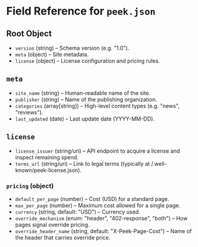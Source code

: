 # Field Reference for `peek.json`

## Root Object

- `version` (string) – Schema version (e.g. "1.0").
- `meta` (object) – Site metadata.
- `license` (object) – License configuration and pricing rules.

## `meta`

- `site_name` (string) – Human-readable name of the site.
- `publisher` (string) – Name of the publishing organization.
- `categories` (array[string]) – High-level content types (e.g. "news", "reviews").
- `last_updated` (date) – Last update date (YYYY-MM-DD).

## `license`

- `license_issuer` (string/uri) – API endpoint to acquire a license and inspect remaining spend.
- `terms_url` (string/uri) – Link to legal terms (typically at /.well-known/peek-license.json).

### `pricing` (object)

- `default_per_page` (number) – Cost (USD) for a standard page.
- `max_per_page` (number) – Maximum cost allowed for a single page.
- `currency` (string, default: "USD") – Currency used.
- `override_mechanism` (enum: "header", "402-response", "both") – How pages signal override pricing.
- `override_header_name` (string, default: "X-Peek-Page-Cost") – Name of the header that carries override price.
